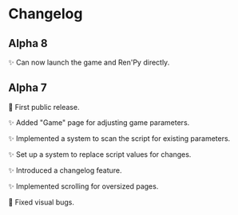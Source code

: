 # Changelog

## Alpha 8

✨ Can now launch the game and Ren'Py directly.

## Alpha 7

🎉 First public release.

✨ Added "Game" page for adjusting game parameters.

✨ Implemented a system to scan the script for existing parameters.

✨ Set up a system to replace script values for changes.

✨ Introduced a changelog feature.

✨ Implemented scrolling for oversized pages.

🐛 Fixed visual bugs.